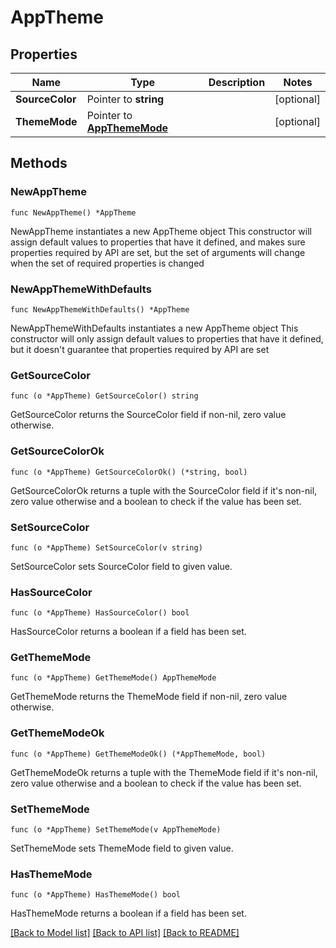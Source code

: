 # AppTheme

## Properties

Name | Type | Description | Notes
------------ | ------------- | ------------- | -------------
**SourceColor** | Pointer to **string** |  | [optional] 
**ThemeMode** | Pointer to [**AppThemeMode**](AppThemeMode.md) |  | [optional] 

## Methods

### NewAppTheme

`func NewAppTheme() *AppTheme`

NewAppTheme instantiates a new AppTheme object
This constructor will assign default values to properties that have it defined,
and makes sure properties required by API are set, but the set of arguments
will change when the set of required properties is changed

### NewAppThemeWithDefaults

`func NewAppThemeWithDefaults() *AppTheme`

NewAppThemeWithDefaults instantiates a new AppTheme object
This constructor will only assign default values to properties that have it defined,
but it doesn't guarantee that properties required by API are set

### GetSourceColor

`func (o *AppTheme) GetSourceColor() string`

GetSourceColor returns the SourceColor field if non-nil, zero value otherwise.

### GetSourceColorOk

`func (o *AppTheme) GetSourceColorOk() (*string, bool)`

GetSourceColorOk returns a tuple with the SourceColor field if it's non-nil, zero value otherwise
and a boolean to check if the value has been set.

### SetSourceColor

`func (o *AppTheme) SetSourceColor(v string)`

SetSourceColor sets SourceColor field to given value.

### HasSourceColor

`func (o *AppTheme) HasSourceColor() bool`

HasSourceColor returns a boolean if a field has been set.

### GetThemeMode

`func (o *AppTheme) GetThemeMode() AppThemeMode`

GetThemeMode returns the ThemeMode field if non-nil, zero value otherwise.

### GetThemeModeOk

`func (o *AppTheme) GetThemeModeOk() (*AppThemeMode, bool)`

GetThemeModeOk returns a tuple with the ThemeMode field if it's non-nil, zero value otherwise
and a boolean to check if the value has been set.

### SetThemeMode

`func (o *AppTheme) SetThemeMode(v AppThemeMode)`

SetThemeMode sets ThemeMode field to given value.

### HasThemeMode

`func (o *AppTheme) HasThemeMode() bool`

HasThemeMode returns a boolean if a field has been set.


[[Back to Model list]](../README.md#documentation-for-models) [[Back to API list]](../README.md#documentation-for-api-endpoints) [[Back to README]](../README.md)


